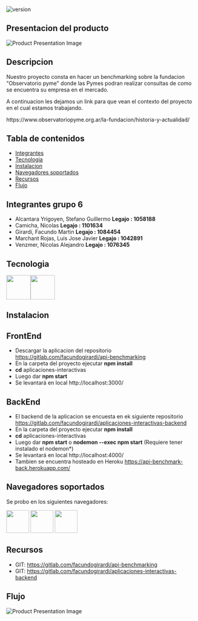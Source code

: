  ![version](https://img.shields.io/badge/version-1.0.0-blue.svg) 

## Presentacion del producto
![Product Presentation Image](https://i.ibb.co/BzWtgP6/2020-11-20-09-37-06-Window.png)

## Descripcion

<p>Nuestro proyecto consta en hacer un benchmarking sobre la fundacion "Observatorio pyme" donde las Pymes podran realizar consultas de como se encuentra su empresa en el mercado.</p>
<p>A continuacion les dejamos un link para que vean el contexto del proyecto en el cual estamos trabajando.</p>
https://www.observatoriopyme.org.ar/la-fundacion/historia-y-actualidad/

## Tabla de contenidos

* [Integrantes](#Integrantes)
* [Tecnologia](#Tecnologia)
* [Instalacion](#Instalacion)
* [Navegadores soportados](#Navegadores-soportados)
* [Recursos](#Recursos)
* [Flujo](#Flujo)

## Integrantes grupo 6

* Alcantara Yrigoyen, Stefano Guillermo <b>Legajo : 1058188</b>
* Camicha, Nicolas                      <b>Legajo : 1101634</b>
* Girardi, Facundo Martin               <b>Legajo : 1084454</b>
* Marchant Rojas, Luis Jose Javier      <b>Legajo : 1042891</b>
* Venzmer, Nicolas Alejandro            <b>Legajo : 1076345</b>

## Tecnologia

<img src="https://github.com/creativetimofficial/public-assets/blob/master/logos/html-logo.jpg?raw=true" width="64" height="64" /><img src="https://github.com/creativetimofficial/public-assets/blob/master/logos/react-logo.jpg?raw=true" width="64" height="64" />

## Instalacion

## FrontEnd

* Descargar la aplicacion del repositorio https://gitlab.com/facundogirardi/api-benchmarking
* En la carpeta del proyecto ejecutar <b>npm install</b>
* <b>cd</b> aplicaciones-interactivas
* Luego dar <b>npm start</b>
* Se levantará en local http://localhost:3000/

## BackEnd

* El backend de la aplicacion se encuesta en ek siguiente repositorio https://gitlab.com/facundogirardi/aplicaciones-interactivas-backend
* En la carpeta del proyecto ejecutar <b>npm install</b>
* <b>cd</b> aplicaciones-interactivas
* Luego dar <b>npm start</b> o <b>nodemon --exec npm start</b> (Requiere tener instalado el nodemon*)
* Se levantará en local http://localhost:4000/
* Tambien se encuentra hosteado en Heroku https://api-benchmark-back.herokuapp.com/

## Navegadores soportados

Se probo en los siguientes navegadores: 

<img src="https://github.com/creativetimofficial/public-assets/blob/master/logos/chrome-logo.png?raw=true" width="60" height="60"> <img src="https://raw.githubusercontent.com/creativetimofficial/public-assets/master/logos/firefox-logo.png" width="60" height="60"> <img src="https://raw.githubusercontent.com/creativetimofficial/public-assets/master/logos/opera-logo.png" width="60" height="60">

## Recursos

- GIT: <https://gitlab.com/facundogirardi/api-benchmarking>
- GIT: <https://gitlab.com/facundogirardi/aplicaciones-interactivas-backend>

## Flujo
![Product Presentation Image](https://i.ibb.co/wpcQydJ/Flujo.png)